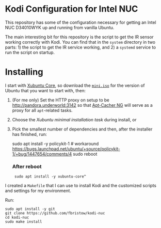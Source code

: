 Kodi Configuration for Intel NUC
================================

This repository has some of the configuration necessary for getting an Intel
NUC D34010WYK up and running from vanilla Ubuntu.

The main interesting bit for this repository is the script to get the IR sensor
working correctly with Kodi. You can find that in the `system` directory in two
parts: 1) the script to get the IR service working, and 2) a `systemd` service
to run the script on startup.

Installing
==========

I start with [Xubuntu Core][xubuntu-core], so download the [`mini.iso`][mini-iso]
for the version of Ubuntu that you want to start with, then:

1. (For me only) Set the HTTP proxy on setup to be http://pandora.underworld:3142
   so that [Apt-Cacher NG][apt-cacher] will serve as a proxy for all `apt`-related
   tasks.
2. Choose the *Xubuntu minimal installation task* during install, or
3. Pick the smallest number of dependencies and then, after the installer has
   finished, run:

	sudo apt install -y policykit-1 # workaround https://bugs.launchpad.net/ubuntu/+source/policykit-1/+bug/1447654/comments/4
	sudo reboot

	### After reboot
        sudo apt install -y xubuntu-core^

I created a `Makefile` that I can use to install Kodi and the customized
scripts and settings for my environment.

Run:

    sudo apt install -y git
    git clone https://github.com/fbristow/kodi-nuc
    cd kodi-nuc
    sudo make install

[xubuntu-core]: http://xubuntu.org/news/introducing-xubuntu-core/ "Xubuntu Core"
[mini-iso]: https://help.ubuntu.com/community/Installation/MinimalCD "Ubuntu Minimal CD"
[apt-cacher]: https://www.unix-ag.uni-kl.de/~bloch/acng/ "Apt-Cacher NG, a caching proxy server for Apt."
